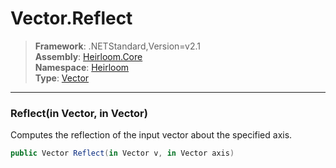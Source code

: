 # Vector.Reflect

> **Framework**: .NETStandard,Version=v2.1  
> **Assembly**: [Heirloom.Core][0]  
> **Namespace**: [Heirloom][0]  
> **Type**: [Vector][1]  

--------------------------------------------------------------------------------

### Reflect(in Vector, in Vector)

Computes the reflection of the input vector about the specified axis.

```cs
public Vector Reflect(in Vector v, in Vector axis)
```

[0]: ../Heirloom.Core.md
[1]: Heirloom.Vector.md
